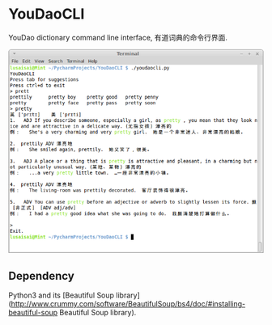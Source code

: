 YouDaoCLI
=========

YouDao dictionary command line interface, 有道词典的命令行界面.

![screenshot](https://raw.githubusercontent.com/lusaisai/YouDaoCLI/master/screenshot.png)


Dependency
-----
Python3 and its [Beautiful Soup library](http://www.crummy.com/software/BeautifulSoup/bs4/doc/#installing-beautiful-soup Beautiful Soup library).


